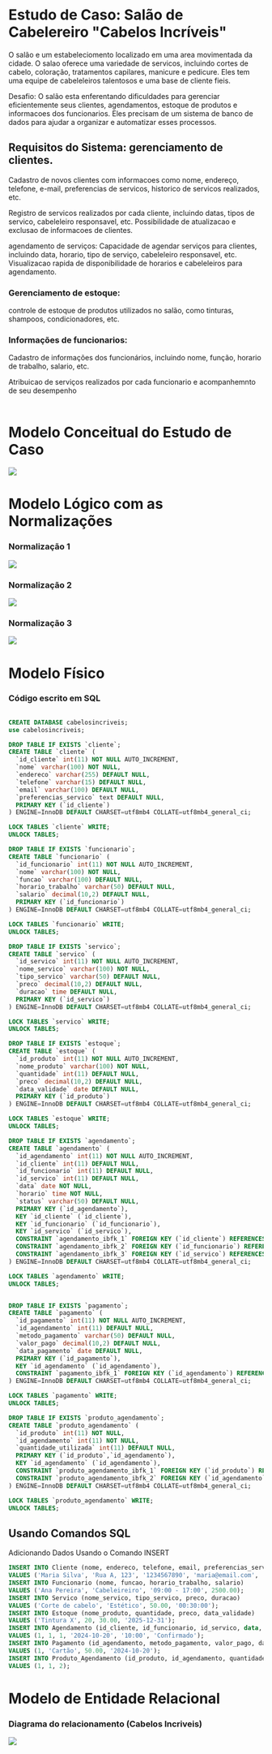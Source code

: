 # Estudo de Caso: Salão de Cabelereiro "Cabelos Incríveis"

O salão e um estabeleciomento localizado em uma area movimentada da cidade. O salao oferece uma variedade de servicos, incluindo cortes de cabelo, coloração, tratamentos capilares, manicure e pedicure. Eles tem uma equipe de cabeleleiros talentosos e uma base de cliente fieis.

Desafio: O salão esta enferentando dificuldades para gerenciar eficientemente seus clientes, agendamentos, estoque de produtos e informacoes dos funcionarios. Eles precisam de um sistema de banco de dados para ajudar a organizar e automatizar esses processos.

## Requisitos do Sistema: gerenciamento de clientes.

Cadastro de novos clientes com informacoes como nome, endereço, telefone, e-mail, preferencias de servicos, historico de servicos realizados, etc.

Registro de servicos realizados por cada cliente, incluindo datas, tipos de servico, cabeleleiro responsavel, etc.
Possibilidade de atualizacao e exclusao de informacoes de clientes.

agendamento de serviços: Capacidade de agendar serviços para clientes, incluindo data, horario, tipo de serviço, cabeleleiro responsavel, etc.
Visualizacao rapida de disponibilidade de horarios e cabeleleiros para agendamento.

### Gerenciamento de estoque:

controle de estoque de produtos utilizados no salão, como tinturas, shampoos, condicionadores, etc.

### Informações de funcionarios:

Cadastro de informações dos funcionários, incluindo nome, função, horario de trabalho, salario, etc.

Atribuicao de serviços realizados por cada funcionario e acompanhemnto de seu desempenho 
<br>
<br>

# Modelo Conceitual do Estudo de Caso


<img src="img/cabelosincriveis.drawio.png">

<br>


# Modelo Lógico com as Normalizações

### Normalização 1

<img src="img/normalizacao 1.png">

### Normalização 2

<img src="img/normalizacao 2.png">

### Normalização 3

<img src="img/normalizacao 3.png">

</br>

# Modelo Físico
### Código escrito em SQL

```sql

CREATE DATABASE cabelosincriveis;
use cabelosincriveis;

DROP TABLE IF EXISTS `cliente`;
CREATE TABLE `cliente` (
  `id_cliente` int(11) NOT NULL AUTO_INCREMENT,
  `nome` varchar(100) NOT NULL,
  `endereco` varchar(255) DEFAULT NULL,
  `telefone` varchar(15) DEFAULT NULL,
  `email` varchar(100) DEFAULT NULL,
  `preferencias_servico` text DEFAULT NULL,
  PRIMARY KEY (`id_cliente`)
) ENGINE=InnoDB DEFAULT CHARSET=utf8mb4 COLLATE=utf8mb4_general_ci;

LOCK TABLES `cliente` WRITE;
UNLOCK TABLES;

DROP TABLE IF EXISTS `funcionario`;
CREATE TABLE `funcionario` (
  `id_funcionario` int(11) NOT NULL AUTO_INCREMENT,
  `nome` varchar(100) NOT NULL,
  `funcao` varchar(100) DEFAULT NULL,
  `horario_trabalho` varchar(50) DEFAULT NULL,
  `salario` decimal(10,2) DEFAULT NULL,
  PRIMARY KEY (`id_funcionario`)
) ENGINE=InnoDB DEFAULT CHARSET=utf8mb4 COLLATE=utf8mb4_general_ci;

LOCK TABLES `funcionario` WRITE;
UNLOCK TABLES;

DROP TABLE IF EXISTS `servico`;
CREATE TABLE `servico` (
  `id_servico` int(11) NOT NULL AUTO_INCREMENT,
  `nome_servico` varchar(100) NOT NULL,
  `tipo_servico` varchar(50) DEFAULT NULL,
  `preco` decimal(10,2) DEFAULT NULL,
  `duracao` time DEFAULT NULL,
  PRIMARY KEY (`id_servico`)
) ENGINE=InnoDB DEFAULT CHARSET=utf8mb4 COLLATE=utf8mb4_general_ci;

LOCK TABLES `servico` WRITE;
UNLOCK TABLES;

DROP TABLE IF EXISTS `estoque`;
CREATE TABLE `estoque` (
  `id_produto` int(11) NOT NULL AUTO_INCREMENT,
  `nome_produto` varchar(100) NOT NULL,
  `quantidade` int(11) DEFAULT NULL,
  `preco` decimal(10,2) DEFAULT NULL,
  `data_validade` date DEFAULT NULL,
  PRIMARY KEY (`id_produto`)
) ENGINE=InnoDB DEFAULT CHARSET=utf8mb4 COLLATE=utf8mb4_general_ci;

LOCK TABLES `estoque` WRITE;
UNLOCK TABLES;

DROP TABLE IF EXISTS `agendamento`;
CREATE TABLE `agendamento` (
  `id_agendamento` int(11) NOT NULL AUTO_INCREMENT,
  `id_cliente` int(11) DEFAULT NULL,
  `id_funcionario` int(11) DEFAULT NULL,
  `id_servico` int(11) DEFAULT NULL,
  `data` date NOT NULL,
  `horario` time NOT NULL,
  `status` varchar(50) DEFAULT NULL,
  PRIMARY KEY (`id_agendamento`),
  KEY `id_cliente` (`id_cliente`),
  KEY `id_funcionario` (`id_funcionario`),
  KEY `id_servico` (`id_servico`),
  CONSTRAINT `agendamento_ibfk_1` FOREIGN KEY (`id_cliente`) REFERENCES `cliente` (`id_cliente`),
  CONSTRAINT `agendamento_ibfk_2` FOREIGN KEY (`id_funcionario`) REFERENCES `funcionario` (`id_funcionario`),
  CONSTRAINT `agendamento_ibfk_3` FOREIGN KEY (`id_servico`) REFERENCES `servico` (`id_servico`)
) ENGINE=InnoDB DEFAULT CHARSET=utf8mb4 COLLATE=utf8mb4_general_ci;

LOCK TABLES `agendamento` WRITE;
UNLOCK TABLES;


DROP TABLE IF EXISTS `pagamento`;
CREATE TABLE `pagamento` (
  `id_pagamento` int(11) NOT NULL AUTO_INCREMENT,
  `id_agendamento` int(11) DEFAULT NULL,
  `metodo_pagamento` varchar(50) DEFAULT NULL,
  `valor_pago` decimal(10,2) DEFAULT NULL,
  `data_pagamento` date DEFAULT NULL,
  PRIMARY KEY (`id_pagamento`),
  KEY `id_agendamento` (`id_agendamento`),
  CONSTRAINT `pagamento_ibfk_1` FOREIGN KEY (`id_agendamento`) REFERENCES `agendamento` (`id_agendamento`)
) ENGINE=InnoDB DEFAULT CHARSET=utf8mb4 COLLATE=utf8mb4_general_ci;

LOCK TABLES `pagamento` WRITE;
UNLOCK TABLES;

DROP TABLE IF EXISTS `produto_agendamento`;
CREATE TABLE `produto_agendamento` (
  `id_produto` int(11) NOT NULL,
  `id_agendamento` int(11) NOT NULL,
  `quantidade_utilizada` int(11) DEFAULT NULL,
  PRIMARY KEY (`id_produto`,`id_agendamento`),
  KEY `id_agendamento` (`id_agendamento`),
  CONSTRAINT `produto_agendamento_ibfk_1` FOREIGN KEY (`id_produto`) REFERENCES `estoque` (`id_produto`),
  CONSTRAINT `produto_agendamento_ibfk_2` FOREIGN KEY (`id_agendamento`) REFERENCES `agendamento` (`id_agendamento`)
) ENGINE=InnoDB DEFAULT CHARSET=utf8mb4 COLLATE=utf8mb4_general_ci;

LOCK TABLES `produto_agendamento` WRITE;
UNLOCK TABLES;
```

## Usando Comandos SQL

Adicionando  Dados Usando o Comando INSERT

``` sql
INSERT INTO Cliente (nome, endereco, telefone, email, preferencias_servico) 
VALUES ('Maria Silva', 'Rua A, 123', '1234567890', 'maria@email.com', 'Corte, Coloração');
INSERT INTO Funcionario (nome, funcao, horario_trabalho, salario) 
VALUES ('Ana Pereira', 'Cabeleireiro', '09:00 - 17:00', 2500.00);
INSERT INTO Servico (nome_servico, tipo_servico, preco, duracao) 
VALUES ('Corte de cabelo', 'Estético', 50.00, '00:30:00');
INSERT INTO Estoque (nome_produto, quantidade, preco, data_validade) 
VALUES ('Tintura X', 20, 30.00, '2025-12-31');
INSERT INTO Agendamento (id_cliente, id_funcionario, id_servico, data, horario, status) 
VALUES (1, 1, 1, '2024-10-20', '10:00', 'Confirmado');
INSERT INTO Pagamento (id_agendamento, metodo_pagamento, valor_pago, data_pagamento) 
VALUES (1, 'Cartão', 50.00, '2024-10-20');
INSERT INTO Produto_Agendamento (id_produto, id_agendamento, quantidade_utilizada) 
VALUES (1, 1, 2);
```

# Modelo de Entidade Relacional
### Diagrama do relacionamento (Cabelos Incriveis)

<img src="img/diagrama-cabelos-incriveis.png">